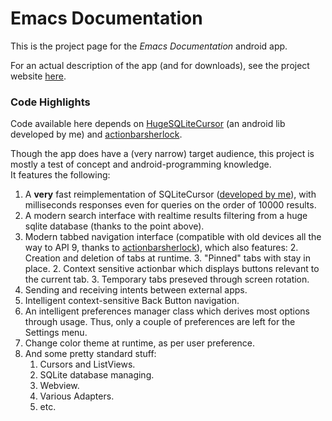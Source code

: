 Emacs Documentation
===========================

This is the project page for the *Emacs Documentation* android app.

For an actual description of the app (and for downloads), see the
project website
[here](http://bruce-connor.github.io/emacs-online-documentation/).

### Code Highlights ###

Code available here depends on
[HugeSQLiteCursor](https://github.com/Bruce-Connor/hugesqlitecursor/)
(an android lib developed by me) and
[actionbarsherlock](http://actionbarsherlock.com/).

Though the app does have a (very narrow) target audience, this project
is mostly a test of concept and android-programming knowledge.  
It features the following:

1. A **very** fast reimplementation of SQLiteCursor
   ([developed by me](https://github.com/Bruce-Connor/hugesqlitecursor/)),
   with milliseconds responses even for queries on the order of 10000
   results.
2. A modern search interface with realtime results filtering from a
   huge sqlite database (thanks to the point above).
1. Modern tabbed navigation interface (compatible with old devices all
   the way to API 9, thanks to
   [actionbarsherlock](http://actionbarsherlock.com/)), which also features:
   2. Creation and deletion of tabs at runtime.
   3. "Pinned" tabs with stay in place.
   2. Context sensitive actionbar which displays buttons relevant to the current tab.
   3. Temporary tabs preseved through screen rotation.
3. Sending and receiving intents between external apps.
4. Intelligent context-sensitive Back Button navigation.
3. An intelligent preferences manager class which derives most options
   through usage. Thus, only a couple of preferences are left for the
   Settings menu.
4. Change color theme at runtime, as per user preference.
5. And some pretty standard stuff:
   1. Cursors and ListViews.
   2. SQLite database managing.
   3. Webview.
   4. Various Adapters.
   5. etc.
